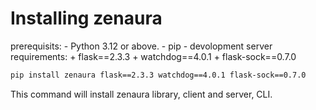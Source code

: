 # Installing zenaura 

prerequisits:
    - Python 3.12 or above.
    - pip 
    - devolopment server requirements:
        + flask==2.3.3
        + watchdog==4.0.1
        + flask-sock==0.7.0

```bash
pip install zenaura flask==2.3.3 watchdog==4.0.1 flask-sock==0.7.0
```


This command will install zenaura library, client and server, CLI. 